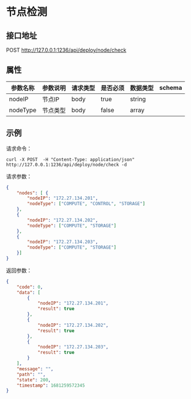 # 节点检测

## 接口地址

POST http://127.0.0.1:1236/api/deploy/node/check

## 属性
| 参数名称         | 参数说明     |     请求类型 |  是否必须      |  数据类型   |  schema  |
| ------------ | -------------------------------- |-----------|--------|----|--- |
| nodeIP  | 节点IP |   body    |   true   |string  |       |
| nodeType  | 节点类型 |   body    |   false   |array  |       |

## 示例

请求命令：

```console
curl -X POST  -H "Content-Type: application/json" http://127.0.0.1:1236/api/deploy/node/check -d
```

请求参数：

```json
{
	"nodes": [ {
		"nodeIP": "172.27.134.201",
		"nodeType": ["COMPUTE", "CONTROL", "STORAGE"]
	},
    {
		"nodeIP": "172.27.134.202",
		"nodeType": ["COMPUTE", "STORAGE"]
    },
    {
		"nodeIP": "172.27.134.203",
		"nodeType": ["COMPUTE", "STORAGE"]
	}]
}
```

返回参数：

```json
{
    "code": 0,
    "data": [
        {
            "nodeIP": "172.27.134.201",
            "result": true
        },
        {
            "nodeIP": "172.27.134.202",
            "result": true
        },
        {
            "nodeIP": "172.27.134.203",
            "result": true
        }
    ],
    "message": "",
    "path": "",
    "state": 200,
    "timestamp": 1681259572345
}
```
